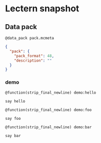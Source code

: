 # Lectern snapshot

## Data pack

`@data_pack pack.mcmeta`

```json
{
  "pack": {
    "pack_format": 48,
    "description": ""
  }
}
```

### demo

`@function(strip_final_newline) demo:hello`

```mcfunction
say hello
```

`@function(strip_final_newline) demo:foo`

```mcfunction
say foo
```

`@function(strip_final_newline) demo:bar`

```mcfunction
say bar
```
